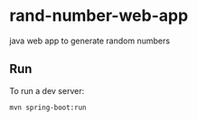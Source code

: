# rand-number-web-app
java web app to generate random numbers

## Run 

To run a dev server:

    mvn spring-boot:run
